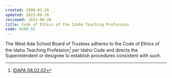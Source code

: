 ```yaml
---
created: 1998-01-26
updated: 2023-08-28
reviewed: 2023-08-28
title: Code of Ethics of the Idaho Teaching Profession
code: 0100.03
---
```


The West Ada School Board of Trustees adheres to the Code of Ethics of the Idaho Teaching Profession[^idapa-08.02.02] per Idaho Code and directs the Superintendent or designee to establish procedures consistent with such.

[^idapa-08.02.02]: [IDAPA 08.02.02](https://adminrules.idaho.gov/rules/current/08/080202.pdf)
